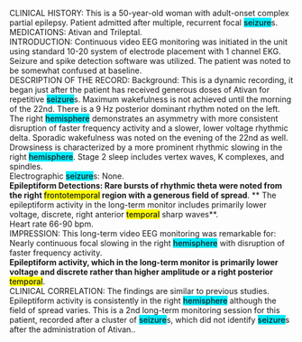 CLINICAL HISTORY: This is a 50-year-old woman with adult-onset complex partial epilepsy. Patient admitted after multiple, recurrent focal <span style="background-color: #00ecff; font-weight: 500;">seizure</span>s.<br>MEDICATIONS: Ativan and Trileptal.<br>INTRODUCTION: Continuous video EEG monitoring was initiated in the unit using standard 10-20 system of electrode placement with 1 channel EKG. Seizure and spike detection software was utilized. The patient was noted to be somewhat confused at baseline.<br>DESCRIPTION OF THE RECORD: Background: This is a dynamic recording, it began just after the patient has received generous doses of Ativan for repetitive <span style="background-color: #00ecff; font-weight: 500;">seizure</span>s. Maximum wakefulness is not achieved until the morning of the 22nd. There is a 9 Hz posterior dominant rhythm noted on the left. The right <span style="background-color: #00ecff; font-weight: 500;">hemisphere</span> demonstrates an asymmetry with more consistent disruption of faster frequency activity and a slower, lower voltage rhythmic delta. Sporadic wakefulness was noted on the evening of the 22nd as well. Drowsiness is characterized by a more prominent rhythmic slowing in the right <span style="background-color: #00ecff; font-weight: 500;">hemisphere</span>. Stage 2 sleep includes vertex waves, K complexes, and spindles.<br>Electrographic <span style="background-color: #00ecff; font-weight: 500;">seizure</span>s: None.**<br>Epileptiform Detections: Rare bursts of rhythmic theta were noted from the right <span style="background-color: #FFFF00; font-weight: 500;">fronto<span style="background-color: #FFFF00; font-weight: 500;">temporal</span></span> region with a generous field of spread**. ** The epileptiform activity in the long-term monitor includes primarily lower voltage, discrete, right anterior <span style="background-color: #FFFF00; font-weight: 500;">temporal</span> sharp waves**. <br>Heart rate 66-90 bpm.<br>IMPRESSION: This long-term video EEG monitoring was remarkable for:<br>Nearly continuous focal slowing in the right <span style="background-color: #00ecff; font-weight: 500;">hemisphere</span> with disruption of faster frequency activity.**<br>Epileptiform activity, which in the long-term monitor is primarily lower voltage and discrete rather than higher amplitude or a right posterior <span style="background-color: #FFFF00; font-weight: 500;">temporal</span>**.<br>CLINICAL CORRELATION: The findings are similar to previous studies. Epileptiform activity is consistently in the right <span style="background-color: #00ecff; font-weight: 500;">hemisphere</span> although the field of spread varies. This is a 2nd long-term monitoring session for this patient, recorded after a cluster of <span style="background-color: #00ecff; font-weight: 500;">seizure</span>s, which did not identify <span style="background-color: #00ecff; font-weight: 500;">seizure</span>s after the administration of Ativan..